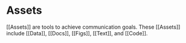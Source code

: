# Assets 
 [[Assets]] are tools to achieve communication goals. These [[Assets]] include [[Data]], [[Docs]], [[Figs]], [[Text]], and [[Code]].